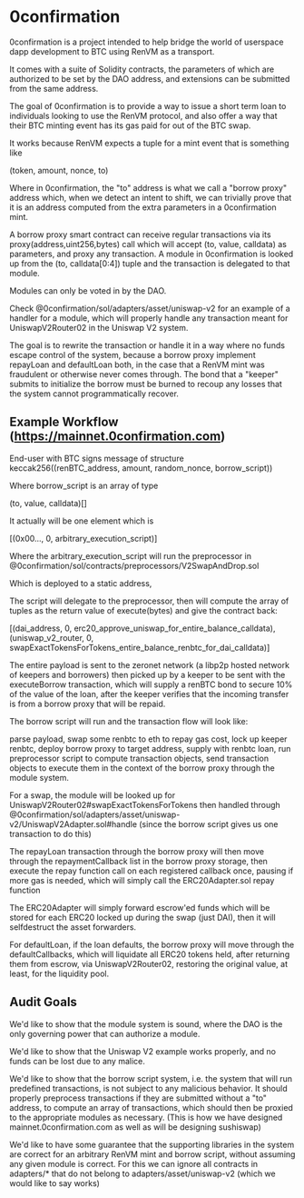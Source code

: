 # 0confirmation

0confirmation is a project intended to help bridge the world of userspace dapp development to BTC using RenVM as a transport.

It comes with a suite of Solidity contracts, the parameters of which are authorized to be set by the DAO address, and extensions can be submitted from the same address.

The goal of 0confirmation is to provide a way to issue a short term loan to individuals looking to use the RenVM protocol, and also offer a way that their BTC minting event has its gas paid for out of the BTC swap.

It works because RenVM expects a tuple for a mint event that is something like

(token, amount, nonce, to)

Where in 0confirmation, the "to" address is what we call a "borrow proxy" address which, when we detect an intent to shift, we can trivially prove that it is an address computed from the extra parameters in a 0confirmation mint.

A borrow proxy smart contract can receive regular transactions via its proxy(address,uint256,bytes) call which will accept (to, value, calldata) as parameters, and proxy any transaction. A module in 0confirmation is looked up from the (to, calldata[0:4]) tuple and the transaction is delegated to that module.

Modules can only be voted in by the DAO.

Check @0confirmation/sol/adapters/asset/uniswap-v2 for an example of a handler for a module, which will properly handle any transaction meant for UniswapV2Router02 in the Uniswap V2 system.

The goal is to rewrite the transaction or handle it in a way where no funds escape control of the system, because a borrow proxy implement repayLoan and defaultLoan both, in the case that a RenVM mint was fraudulent or otherwise never comes through. The bond that a "keeper" submits to initialize the borrow must be burned to recoup any losses that the system cannot programmatically recover.

## Example Workflow (https://mainnet.0confirmation.com)

End-user with BTC signs message of structure keccak256((renBTC_address, amount, random_nonce, borrow_script))

Where borrow_script is an array of type

(to, value, calldata)[]

It actually will be one element which is

[(0x00..., 0, arbitrary_execution_script)]

Where the arbitrary_execution_script will run the preprocessor in @0confirmation/sol/contracts/preprocessors/V2SwapAndDrop.sol

Which is deployed to a static address,

The script will delegate to the preprocessor, then will compute the array of tuples as the return value of execute(bytes) and give the contract back:

[(dai_address, 0, erc20_approve_uniswap_for_entire_balance_calldata), (uniswap_v2_router, 0, swapExactTokensForTokens_entire_balance_renbtc_for_dai_calldata)]


The entire payload is sent to the zeronet network (a libp2p hosted network of keepers and borrowers) then picked up by a keeper to be sent with the executeBorrow transaction, which will supply a renBTC bond to secure 10% of the value of the loan, after the keeper verifies that the incoming transfer is from a borrow proxy that will be repaid.

The borrow script will run and the transaction flow will look like:

parse payload, swap some renbtc to eth to repay gas cost, lock up keeper renbtc, deploy borrow proxy to target address, supply with renbtc loan, run preprocessor script to compute transaction objects, send transaction objects to execute them in the context of the borrow proxy through the module system.

For a swap, the module will be looked up for UniswapV2Router02#swapExactTokensForTokens then handled through @0confirmation/sol/adapters/asset/uniswap-v2/UniswapV2Adapter.sol#handle (since the borrow script gives us one transaction to do this)

The repayLoan transaction through the borrow proxy will then move through the repaymentCallback list in the borrow proxy storage, then execute the repay function call on each registered callback once, pausing if more gas is needed, which will simply call the ERC20Adapter.sol repay function

The ERC20Adapter will simply forward escrow'ed funds which will be stored for each ERC20 locked up during the swap (just DAI), then it will selfdestruct the asset forwarders.

For defaultLoan, if the loan defaults, the borrow proxy will move through the defaultCallbacks, which will liquidate all ERC20 tokens held, after returning them from escrow, via UniswapV2Router02, restoring the original value, at least, for the liquidity pool.

## Audit Goals

We'd like to show that the module system is sound, where the DAO is the only governing power that can authorize a module.

We'd like to show that the Uniswap V2 example works properly, and no funds can be lost due to any malice.

We'd like to show that the borrow script system, i.e. the system that will run predefined transactions, is not subject to any malicious behavior. It should properly preprocess transactions if they are submitted without a "to" address, to compute an array of transactions, which should then be proxied to the appropriate modules as necessary. (This is how we have designed mainnet.0confirmation.com as well as will be designing sushiswap)

We'd like to have some guarantee that the supporting libraries in the system are correct for an arbitrary RenVM mint and borrow script, without assuming any given module is correct. For this we can ignore all contracts in adapters/* that do not belong to adapters/asset/uniswap-v2 (which we would like to say works)

